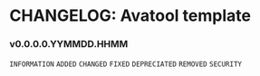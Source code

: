 # CHANGELOG: Avatool template

### v0.0.0.0.YYMMDD.HHMM
`INFORMATION`
`ADDED`
`CHANGED`
`FIXED`
`DEPRECIATED`
`REMOVED`
`SECURITY`